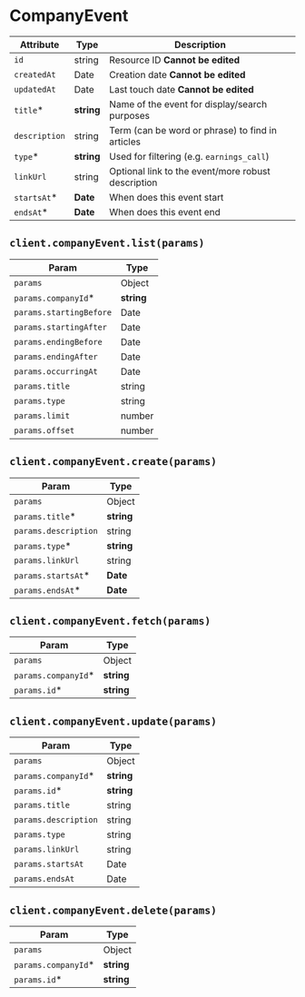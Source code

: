 # CompanyEvent

| Attribute | Type | Description |
| --------- | ---- | ----------- |
| `id`          | string     | Resource ID **Cannot be edited** |
| `createdAt`   | Date       | Creation date **Cannot be edited** |
| `updatedAt`   | Date       | Last touch date **Cannot be edited** |
| `title`*      | **string** | Name of the event for display/search purposes |
| `description` | string     | Term (can be word or phrase) to find in articles |
| `type`*       | **string** | Used for filtering (e.g. `earnings_call`) |
| `linkUrl`     | string     | Optional link to the event/more robust description |
| `startsAt`*   | **Date**   | When does this event start |
| `endsAt`*     | **Date**   | When does this event end |

## `client.companyEvent.list(params)`

| Param | Type |
|-------|------|
| `params`                | Object |
| `params.companyId`*     | **string** |
| `params.startingBefore` | Date |
| `params.startingAfter`  | Date |
| `params.endingBefore`   | Date |
| `params.endingAfter`    | Date |
| `params.occurringAt`    | Date |
| `params.title`          | string |
| `params.type`           | string |
| `params.limit`          | number |
| `params.offset`         | number |

## `client.companyEvent.create(params)`

| Param | Type |
|-------|------|
| `params`             | Object |
| `params.title`*      | **string** |
| `params.description` | string |
| `params.type`*       | **string** |
| `params.linkUrl`     | string |
| `params.startsAt`*   | **Date** |
| `params.endsAt`*     | **Date** |

## `client.companyEvent.fetch(params)`

| Param | Type |
|-------|------|
| `params`             | Object |
| `params.companyId`*  | **string** |
| `params.id`*         | **string** |

## `client.companyEvent.update(params)`

| Param | Type |
|-------|------|
| `params`             | Object |
| `params.companyId`*  | **string** |
| `params.id`*         | **string** |
| `params.title`       | string |
| `params.description` | string |
| `params.type`        | string |
| `params.linkUrl`     | string |
| `params.startsAt`    | Date |
| `params.endsAt`      | Date |

## `client.companyEvent.delete(params)`

| Param | Type |
|-------|------|
| `params`             | Object |
| `params.companyId`*  | **string** |
| `params.id`*         | **string** |

